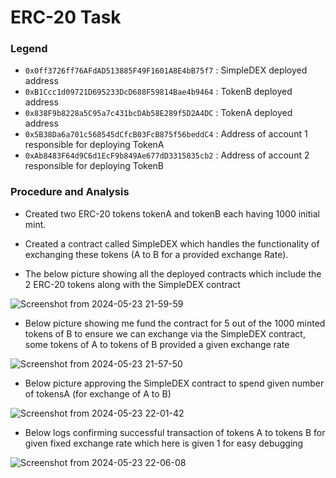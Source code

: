 # ERC-20 Task

### Legend
- ```0x0ff3726ff76AFdAD513885F49F1601A8E4bB75f7``` : SimpleDEX deployed address
- ```0xB1Ccc1d09721D695233DcD688F59814Bae4b9464``` : TokenB deployed address
- ```0x838F9b8228a5C95a7c431bcDAb58E289f5D2A4DC``` : TokenA deployed address
- ```0x5B38Da6a701c568545dCfcB03FcB875f56beddC4``` : Address of account 1 responsible for deploying TokenA
- ```0xAb8483F64d9C6d1EcF9b849Ae677dD3315835cb2``` : Address of account 2 responsible for deploying TokenB

### Procedure and Analysis
- Created two ERC-20 tokens tokenA and tokenB each having 1000 initial mint.
- Created a contract called SimpleDEX which handles the functionality of exchanging these tokens (A to B for a provided exchange Rate).

- The below picture showing all the deployed contracts which include the 2 ERC-20 tokens along with the SimpleDEX contract

![Screenshot from 2024-05-23 21-59-59](https://github.com/Cioraz/ERC-20-Task/assets/76161837/1e6c1605-6f0c-48a5-bad9-aadca59e7aef)

- Below picture showing me fund the contract for 5 out of the 1000 minted tokens of B to ensure we can exchange via the SimpleDEX contract, some tokens of A to tokens of B provided a given exchange rate

![Screenshot from 2024-05-23 21-57-50](https://github.com/Cioraz/ERC-20-Task/assets/76161837/9904cc90-4dd1-440d-95bf-a6f87093f1f5)

- Below picture approving the SimpleDEX contract to spend given number of tokensA (for exchange of A to B)
  
![Screenshot from 2024-05-23 22-01-42](https://github.com/Cioraz/ERC-20-Task/assets/76161837/7f3c6e46-ab26-4efc-9f9c-60624f713895)

- Below logs confirming successful transaction of tokens A to tokens B for given fixed exchange rate which here is given 1 for easy debugging
  
![Screenshot from 2024-05-23 22-06-08](https://github.com/Cioraz/ERC-20-Task/assets/76161837/9d7f0086-1595-451f-b6cf-378fb5e84511)
